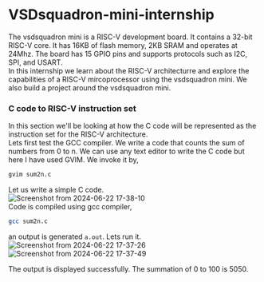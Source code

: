 # VSDsquadron-mini-internship
The vsdsquadron mini is a RISC-V development board. It contains a 32-bit RISC-V core. It has 16KB of flash memory, 2KB SRAM and operates at 24Mhz. The board has 15 GPIO pins and supports protocols such as I2C, SPI, and USART. <br/>
In this internship we learn about the RISC-V architecturre and explore the capabilities of a RISC-V mircoprocessor using the vsdsquadron mini. We also build a project around the vsdsquadron mini.

### C code to RISC-V instruction set
In this section we'll be looking at how the C code will be represented as the instruction set for the RISC-V architecture. <br/>
Lets first test the GCC compiler. We write a code that counts the sum of numbers from 0 to n. We can use any text editor to write the C code but here I have used GVIM. We invoke it by,
```bash
gvim sum2n.c
```
Let us write a simple C code. <br/>
![Screenshot from 2024-06-22 17-38-10](https://github.com/vyshak-git/VSDsquadron-mini-internship/assets/84836428/0ca1984e-41a8-4999-a74d-04af4ededb2a) <br/>
Code is compiled using gcc compiler,
```bash
gcc sum2n.c
```
an output is generated `a.out`. Lets run it. <br>
![Screenshot from 2024-06-22 17-37-26](https://github.com/vyshak-git/VSDsquadron-mini-internship/assets/84836428/1169bd7d-96e7-4aff-a1a0-42be45e17eb7) <br/>
![Screenshot from 2024-06-22 17-37-49](https://github.com/vyshak-git/VSDsquadron-mini-internship/assets/84836428/d62ca931-5483-434f-bc50-80deaf0992b1)

The output is displayed successfully. The summation of 0 to 100 is 5050.


